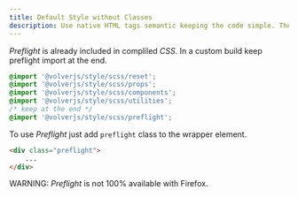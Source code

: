 ```yaml
---
title: Default Style without Classes
description: Use native HTML tags semantic keeping the code simple. The perfect companion for Markdown generated templates.
---
```


*Preflight* is already included in compliled *CSS*. In a custom build keep preflight import at the end. 

```scss
@import '@volverjs/style/scss/reset';
@import '@volverjs/style/scss/props';
@import '@volverjs/style/scss/components';
@import '@volverjs/style/scss/utilities';
/* keep at the end */
@import '@volverjs/style/scss/preflight';
```

To use *Preflight* just add `preflight` class to the wrapper element.

```html
<div class="preflight">
    ...
</div>
```

WARNING: *Preflight* is not 100% available with Firefox.

<code-editor resource-type="getting-started" resource-folder="examples" resource-name="preflight-form" class="mb-lg">
</code-editor>
<code-editor resource-type="getting-started" resource-folder="examples" resource-name="preflight-typography" class="mb-lg">
</code-editor>
<code-editor resource-type="getting-started" resource-folder="examples" resource-name="preflight-buttons" class="mb-lg">
</code-editor>
<code-editor resource-type="getting-started" resource-folder="examples" resource-name="preflight-table">
</code-editor>